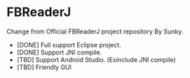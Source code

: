 # FBReaderJ

Change from Official FBReaderJ project repository By Sunky.

* [DONE] Full support Eclipse project.
* [DONE] Support JNI compile.
* [TBD] Support Android Studio. (Exinclude JNI compile)
* [TBD] Friendly GUI





